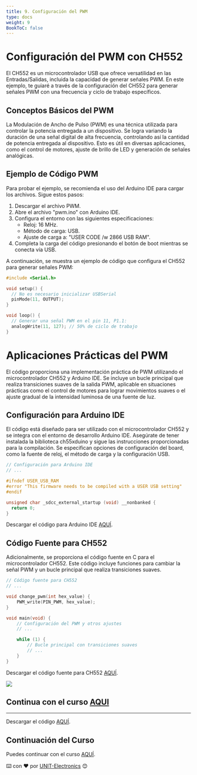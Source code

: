 ```yaml
---
title: 9. Configuración del PWM
type: docs
weight: 9
BookToC: false
---
```


# Configuración del PWM con CH552

El CH552 es un microcontrolador USB que ofrece versatilidad en las Entradas/Salidas, incluida la capacidad de generar señales PWM. En este ejemplo, te guiaré a través de la configuración del CH552 para generar señales PWM con una frecuencia y ciclo de trabajo específicos.

## Conceptos Básicos del PWM

La Modulación de Ancho de Pulso (PWM) es una técnica utilizada para controlar la potencia entregada a un dispositivo. Se logra variando la duración de una señal digital de alta frecuencia, controlando así la cantidad de potencia entregada al dispositivo. Esto es útil en diversas aplicaciones, como el control de motores, ajuste de brillo de LED y generación de señales analógicas.

## Ejemplo de Código PWM

Para probar el ejemplo, se recomienda el uso del Arduino IDE para cargar los archivos. Sigue estos pasos:

1. Descargar el archivo PWM.
2. Abre el archivo "pwm.ino" con Arduino IDE.
3. Configura el entorno con las siguientes especificaciones:
   - Reloj: 16 MHz.
   - Método de carga: USB.
   - Ajuste de carga a: "USER CODE /w 2866 USB RAM".
4. Completa la carga del código presionando el botón de boot mientras se conecta vía USB.

A continuación, se muestra un ejemplo de código que configura el CH552 para generar señales PWM:

```c
#include <Serial.h>

void setup() {
  // No es necesario inicializar USBSerial
  pinMode(11, OUTPUT);
}

void loop() {
  // Generar una señal PWM en el pin 11, P1.1:
  analogWrite(11, 127); // 50% de ciclo de trabajo
}
```



# Aplicaciones Prácticas del PWM

El código proporciona una implementación práctica de PWM utilizando el microcontrolador CH552 y Arduino IDE. Se incluye un bucle principal que realiza transiciones suaves de la salida PWM, aplicable en situaciones prácticas como el control de motores para lograr movimientos suaves o el ajuste gradual de la intensidad luminosa de una fuente de luz.

## Configuración para Arduino IDE

El código está diseñado para ser utilizado con el microcontrolador CH552 y se integra con el entorno de desarrollo Arduino IDE. Asegúrate de tener instalada la biblioteca ch55xduino y sigue las instrucciones proporcionadas para la compilación. Se especifican opciones de configuración del board, como la fuente de reloj, el método de carga y la configuración USB.

```c
// Configuración para Arduino IDE
// ...

#ifndef USER_USB_RAM
#error "This firmware needs to be compiled with a USER USB setting"
#endif

unsigned char _sdcc_external_startup (void) __nonbanked {
  return 0;
}
```

Descargar el código para Arduino IDE [AQUÍ](/).

## Código Fuente para CH552

Adicionalmente, se proporciona el código fuente en C para el microcontrolador CH552. Este código incluye funciones para cambiar la señal PWM y un bucle principal que realiza transiciones suaves.

```c
// Código fuente para CH552
// ...

void change_pwm(int hex_value) {
    PWM_write(PIN_PWM, hex_value);
}

void main(void) {
    // Configuración del PWM y otros ajustes
    // ...

    while (1) {
        // Bucle principal con transiciones suaves
        // ...
    }
}
```

Descargar el código fuente para CH552 [AQUÍ](/).

![](/docs/9-Controlador_pwm/images/pwm.gif)

## Continua con el curso [AQUI](/)
---


Descargar el código [AQUÍ](/).

## Continuación del Curso

Puedes continuar con el curso [AQUÍ](/).


⌨️ con ❤️ por [UNIT-Electronics](https://github.com/UNIT-Electronics) 😊
 

